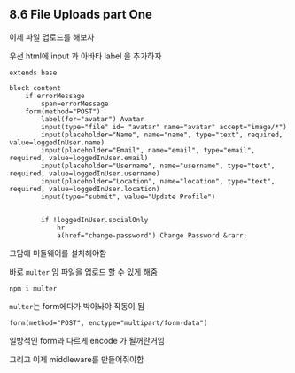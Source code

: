 ## 8.6 File Uploads part One

이제 파일 업로드를 해보자

우선 html에 input 과 아바타 label 을 추가하자

```pug
extends base

block content
    if errorMessage
        span=errorMessage
    form(method="POST")
        label(for="avatar") Avatar
        input(type="file" id= "avatar" name="avatar" accept="image/*")
        input(placeholder="Name", name="name", type="text", required, value=loggedInUser.name)
        input(placeholder="Email", name="email", type="email", required, value=loggedInUser.email)
        input(placeholder="Username", name="username", type="text", required, value=loggedInUser.username)
        input(placeholder="Location", name="location", type="text", required, value=loggedInUser.location)
        input(type="submit", value="Update Profile")


        if !loggedInUser.socialOnly
            hr
            a(href="change-password") Change Password &rarr;
```

그담에 미들웨어를 설치해야함

바로 `multer` 임 파일을 업로드 할 수 있게 해줌

```
npm i multer
```

`multer`는 form에다가 박아놔야 작동이 됨

```pug
form(method="POST", enctype="multipart/form-data")
```

일방적인 form과 다르게 encode 가 될꺼란거임

그리고 이제 middleware를 만들어줘야함
